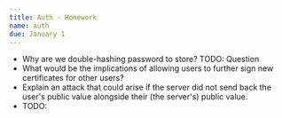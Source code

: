 ```yaml
---
title: Auth - Homework
name: auth
due: January 1 
---
```


- Why are we double-hashing password to store? TODO: Question
- What would be the implications of allowing users to further sign new certificates for other users?
- Explain an attack that could arise if the server did not send back the user's public value alongside their (the server's) public value.
- TODO:
